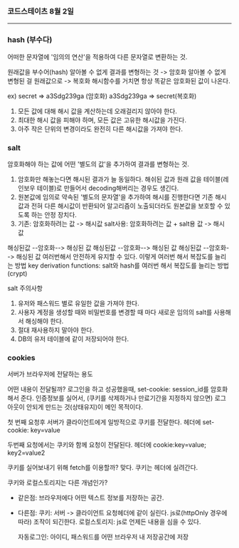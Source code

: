 ### 코드스테이츠 8월 2일

---

### hash (부수다)

어떠한 문자열에 '임의의 연산'을 적용하여 다른 문자열로 변환하는 것.

원래값을 부수어(hash) 알아볼 수 없게 결과를 변형하는 것 -> 암호화
알아볼 수 없게 변형된 걸 원래값으로 -> 복호화
해시함수를 거치면 항상 똑같은 암호화된 값이 나온다.

ex)
secret => a3Sdg239ga (암호화)
a3Sdg239ga => secret(복호화)

1. 모든 값에 대해 해시 값을 계산하는데 오래걸리지 않아야 한다.
2. 최대한 해시 값을 피해야 하며, 모든 값은 고유한 해시값을 가진다.
3. 아주 작은 단위의 변경이라도 완전히 다른 해시값을 가져야 한다.

### salt

암호화해야 하는 값에 어떤 '별도의 값'을 추가하여 결과를 변형하는 것.

1. 암호화만 해놓는다면 해시된 결과가 늘 동일하다.
   해쉬된 값과 원래 값을 테이블(레인보우 테이블)로 만들어서 decoding해버리는 경우도 생긴다.
2. 원본값에 임의로 약속된 '별도의 문자열'을 추가하여 해시를 진행한다면 기존 해시값과 전혀 다른 해시값이 반환되어 알고리즘이 노출되더라도 원본값을 보호할 수 있도록 하는 안정 장치다.
3. 기존: 암호화하려는 값 -> 해시값
   salt사용: 암호화하려는 값 + salt용 값 -> 해시 값

해싱된값 --암호화--> 해싱된 값
해싱된값 --암호화--> 해싱된 값
해싱된값 --암호화--> 해싱된 값
여러번해서 안전하게 유지할 수 있다.
이렇게 여러번 해서 복잡도를 늘리는 방법
key derivation functions: salt와 hash를 여러번 해서 복잡도를 늘리는 방법 (crypt)

salt 주의사항

1. 유저와 패스워드 별로 유일한 값을 가져야 한다.
2. 사용자 계정을 생성할 때와 비밀번호를 변경할 때 마다 새로운 임의의 salt를 사용해서 해싱해야 한다.
3. 절대 재사용하지 말아야 한다.
4. DB의 유저 테이블에 같이 저장되어야 한다.

### cookies

서버가 브라우저에 전달하는 용도

어떤 내용이 전달될까?
로그인을 하고 성공했을때, set-cookie: session_id를 암호화해서 준다.
인증정보를 실어서, (쿠키를 삭제하거나 만료기간을 지정하지 않으면) 로그아웃이 안되게 만드는 것(상태유지)이 메인 목적이다.

첫 번째 요청후 서버가 클라이언트에게 일방적으로 쿠키를 전달한다.
헤더에 set-cookie: key=value

두번째 요청에서는 쿠키와 함께 요청이 전달된다.
헤더에 cookie:key=value; key2=value2

쿠키를 실어보내기 위해 fetch를 이용할까?
맞다. 쿠키는 헤더에 실려간다.

쿠키와 로컬스토리지는 다른 개념인가?

- 같은점: 브라우저에다 어떤 텍스트 정보를 저장하는 공간.
- 다른점:
  쿠키: 서버 -> 클라이언트 요청헤더에 같이 실린다.
  js로(httpOnly 경우에따라) 조작이 되긴한다.
  로컬스토리지: js로 언제든 내용을 심을 수 있다.

  자동로그인: 아이디, 패스워드를 어떤 브라우저 내 저장공간에 저장
